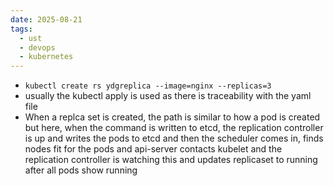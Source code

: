 ```yaml
---
date: 2025-08-21
tags:
  - ust
  - devops
  - kubernetes
---
```


- `kubectl create rs ydgreplica --image=nginx --replicas=3`
- usually the kubectl apply is used as there is traceability with the yaml file 
- When a replca set is created, the path is similar to how a pod is created but here, when the command is written to etcd, the replication controller is up and writes the pods to etcd and then the scheduler comes in, finds nodes fit for the pods and api-server contacts kubelet and the replication controller is watching this and updates replicaset to running after all pods show running 

	
